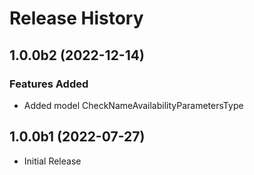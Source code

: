 # Release History

## 1.0.0b2 (2022-12-14)

### Features Added

  - Added model CheckNameAvailabilityParametersType

## 1.0.0b1 (2022-07-27)

* Initial Release
